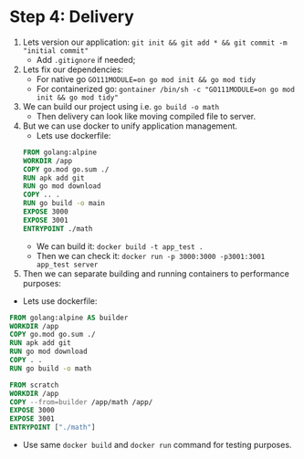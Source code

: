 # Step 4: Delivery

1. Lets version our application: `git init && git add * && git commit -m "initial commit"`
    - Add `.gitignore` if needed;
2. Lets fix our dependencies:
    - For native go `GO111MODULE=on go mod init && go mod tidy`
    - For containerized go: `gontainer /bin/sh -c "GO111MODULE=on go mod init && go mod tidy"` 
3. We can build our project using i.e. `go build -o math`
    - Then delivery can look like moving compiled file to server. 
4. But we can use docker to unify application management.
    - Lets use dockerfile:
     ```dockerfile
     FROM golang:alpine
     WORKDIR /app
     COPY go.mod go.sum ./
     RUN apk add git
     RUN go mod download
     COPY .. .
     RUN go build -o main
     EXPOSE 3000
     EXPOSE 3001
     ENTRYPOINT ./math

     ```
   - We can build it: `docker build -t app_test .`
   - Then we can check it: `docker run -p 3000:3000 -p3001:3001 app_test server`
 5. Then we can separate building and running containers to performance purposes:
   - Lets use dockerfile:
   ```dockerfile
   FROM golang:alpine AS builder
   WORKDIR /app
   COPY go.mod go.sum ./
   RUN apk add git
   RUN go mod download
   COPY . .
   RUN go build -o math
   
   FROM scratch
   WORKDIR /app
   COPY --from=builder /app/math /app/
   EXPOSE 3000
   EXPOSE 3001
   ENTRYPOINT ["./math"]
   ```
   - Use same `docker build` and `docker run` command for testing purposes.
